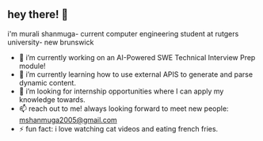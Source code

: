 ## hey there! 👋
i'm murali shanmuga- current computer engineering student at rutgers university- new brunswick



- 🔭 i’m currently working on an AI-Powered SWE Technical Interview Prep module!
- 🌱 i’m currently learning how to use external APIS to generate and parse dynamic content.
- 🤔 i’m looking for internship opportunities where I can apply my knowledge towards.
- 📫 reach out to me! always looking forward to meet new people: mshanmuga2005@gmail.com
- ⚡ fun fact: i love watching cat videos and eating french fries.

